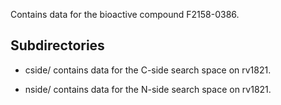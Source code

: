 Contains data for the bioactive compound F2158-0386.

## Subdirectories

- cside/ contains data for the C-side search space on rv1821.

- nside/ contains data for the N-side search space on rv1821.

